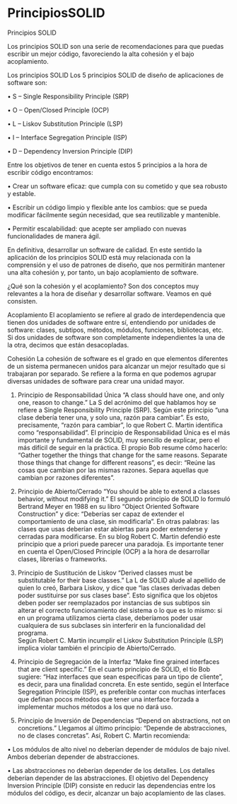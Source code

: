 # PrincipiosSOLID
Principios SOLID

Los principios SOLID son una serie de recomendaciones para que puedas escribir un mejor código, favoreciendo la alta cohesión y el bajo acoplamiento.

Los principios SOLID
Los 5 principios SOLID de diseño de aplicaciones de software son:

•	S – Single Responsibility Principle (SRP)

•	O – Open/Closed Principle (OCP)

•	L – Liskov Substitution Principle (LSP)

•	I – Interface Segregation Principle (ISP)

•	D – Dependency Inversion Principle (DIP)

Entre los objetivos de tener en cuenta estos 5 principios a la hora de escribir código encontramos:

•	Crear un software eficaz: que cumpla con su cometido y que sea robusto y estable.

•	Escribir un código limpio y flexible ante los cambios: que se pueda modificar fácilmente según necesidad, que sea reutilizable y mantenible.

•	Permitir escalabilidad: que acepte ser ampliado con nuevas funcionalidades de manera ágil.

En definitiva, desarrollar un software de calidad.
En este sentido la aplicación de los principios SOLID está muy relacionada con la comprensión y el uso de patrones de diseño, que nos permitirán mantener una alta cohesión y, por tanto, un bajo acoplamiento de software.

¿Qué son la cohesión y el acoplamiento?
Son dos conceptos muy relevantes a la hora de diseñar y desarrollar software. Veamos en qué consisten.

Acoplamiento
El acoplamiento se refiere al grado de interdependencia que tienen dos unidades de software entre sí, entendiendo por unidades de software: clases, subtipos, métodos, módulos, funciones, bibliotecas, etc.
Si dos unidades de software son completamente independientes la una de la otra, decimos que están desacopladas.

Cohesión
La cohesión de software es el grado en que elementos diferentes de un sistema permanecen unidos para alcanzar un mejor resultado que si trabajaran por separado. Se refiere a la forma en que podemos agrupar diversas unidades de software para crear una unidad mayor.

1. Principio de Responsabilidad Única
“A class should have one, and only one, reason to change.”
La S del acrónimo del que hablamos hoy se refiere a Single Responsibility Principle (SRP). Según este principio “una clase debería tener una, y solo una, razón para cambiar”. Es esto, precisamente, “razón para cambiar”, lo que Robert C. Martin identifica como “responsabilidad”.
El principio de Responsabilidad Única es el más importante y fundamental de SOLID, muy sencillo de explicar, pero el más difícil de seguir en la práctica.
El propio Bob resume cómo hacerlo: “Gather together the things that change for the same reasons. Separate those things that change for different reasons”, es decir: “Reúne las cosas que cambian por las mismas razones. Separa aquellas que cambian por razones diferentes”.

2. Principio de Abierto/Cerrado
“You should be able to extend a classes behavior, without modifying it.”
El segundo principio de SOLID lo formuló Bertrand Meyer en 1988 en su libro “Object Oriented Software Construction” y dice: “Deberías ser capaz de extender el comportamiento de una clase, sin modificarla”. En otras palabras: las clases que usas deberían estar abiertas para poder extenderse y cerradas para modificarse.
En su blog Robert C. Martin defendió este principio que a priori puede parecer una paradoja. Es importante tener en cuenta el Open/Closed Principle (OCP) a la hora de desarrollar clases, librerías o frameworks.

3. Principio de Sustitución de Liskov
“Derived classes must be substitutable for their base classes.”
La L de SOLID alude al apellido de quien lo creó, Barbara Liskov, y dice que “las clases derivadas deben poder sustituirse por sus clases base”.
Esto significa que los objetos deben poder ser reemplazados por instancias de sus subtipos sin alterar el correcto funcionamiento del sistema o lo que es lo mismo: si en un programa utilizamos cierta clase, deberíamos poder usar cualquiera de sus subclases sin interferir en la funcionalidad del programa.  
Según Robert C. Martin incumplir el Liskov Substitution Principle (LSP) implica violar también el principio de Abierto/Cerrado.

4. Principio de Segregación de la Interfaz
“Make fine grained interfaces that are client specific.”
En el cuarto principio de SOLID, el tío Bob sugiere: “Haz interfaces que sean específicas para un tipo de cliente”, es decir, para una finalidad concreta.
En este sentido, según el Interface Segregation Principle (ISP), es preferible contar con muchas interfaces que definan pocos métodos que tener una interface forzada a implementar muchos métodos a los que no dará uso.

5. Principio de Inversión de Dependencias
“Depend on abstractions, not on concretions.”
Llegamos al último principio: “Depende de abstracciones, no de clases concretas”.
Así, Robert C. Martin recomienda:

•	Los módulos de alto nivel no deberían depender de módulos de bajo nivel. Ambos deberían depender de abstracciones.

•	Las abstracciones no deberían depender de los detalles. Los detalles deberían depender de las abstracciones.
El objetivo del Dependency Inversion Principle (DIP) consiste en reducir las dependencias entre los módulos del código, es decir, alcanzar un bajo acoplamiento de las clases.

